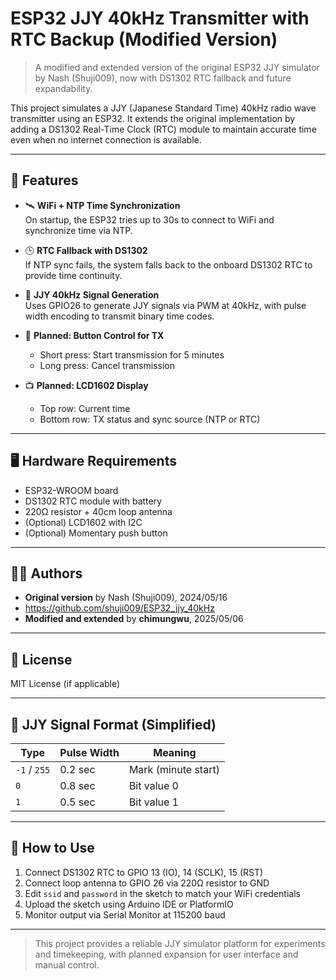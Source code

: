 # ESP32 JJY 40kHz Transmitter with RTC Backup (Modified Version)

> A modified and extended version of the original ESP32 JJY simulator by Nash (Shuji009), now with DS1302 RTC fallback and future expandability.

This project simulates a JJY (Japanese Standard Time) 40kHz radio wave transmitter using an ESP32. It extends the original implementation by adding a DS1302 Real-Time Clock (RTC) module to maintain accurate time even when no internet connection is available.

---

## 🔧 Features

- 🛰️ **WiFi + NTP Time Synchronization**  
  On startup, the ESP32 tries up to 30s to connect to WiFi and synchronize time via NTP.

- 🕒 **RTC Fallback with DS1302**  
  If NTP sync fails, the system falls back to the onboard DS1302 RTC to provide time continuity.

- 📶 **JJY 40kHz Signal Generation**  
  Uses GPIO26 to generate JJY signals via PWM at 40kHz, with pulse width encoding to transmit binary time codes.

- 🔘 **Planned: Button Control for TX**  
  - Short press: Start transmission for 5 minutes  
  - Long press: Cancel transmission

- 📺 **Planned: LCD1602 Display**  
  - Top row: Current time  
  - Bottom row: TX status and sync source (NTP or RTC)

---

## 🖥️ Hardware Requirements

- ESP32-WROOM board  
- DS1302 RTC module with battery  
- 220Ω resistor + 40cm loop antenna  
- (Optional) LCD1602 with I2C  
- (Optional) Momentary push button

---

## 🧑‍💻 Authors

- **Original version** by Nash (Shuji009), 2024/05/16
- https://github.com/shuji009/ESP32_jjy_40kHz
- **Modified and extended** by **chimungwu**, 2025/05/06

---

## 📜 License

MIT License (if applicable)

---

## 📡 JJY Signal Format (Simplified)

| Type     | Pulse Width | Meaning       |
|----------|-------------|----------------|
| `-1` / `255` | 0.2 sec     | Mark (minute start) |
| `0`        | 0.8 sec     | Bit value 0   |
| `1`        | 0.5 sec     | Bit value 1   |

---

## 🚀 How to Use

1. Connect DS1302 RTC to GPIO 13 (IO), 14 (SCLK), 15 (RST)  
2. Connect loop antenna to GPIO 26 via 220Ω resistor to GND  
3. Edit `ssid` and `password` in the sketch to match your WiFi credentials  
4. Upload the sketch using Arduino IDE or PlatformIO  
5. Monitor output via Serial Monitor at 115200 baud  

---

> This project provides a reliable JJY simulator platform for experiments and timekeeping, with planned expansion for user interface and manual control.
